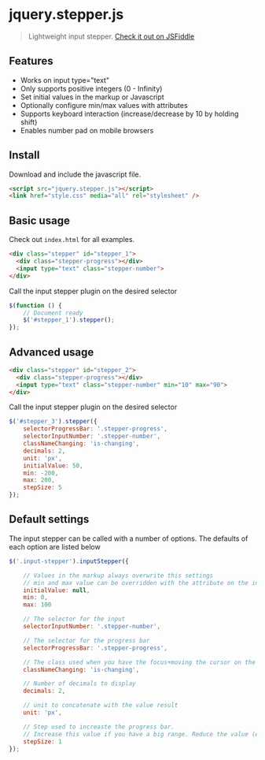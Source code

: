 # jquery.stepper.js
> Lightweight input stepper. [Check it out on JSFiddle](http://codepen.io/anon/pen/ZONpxW?editors=0010)

## Features
- Works on input type="text"
- Only supports positive integers (0 - Infinity)
- Set initial values in the markup or Javascript
- Optionally configure min/max values with attributes
- Supports keyboard interaction (increase/decrease by 10 by holding shift)
- Enables number pad on mobile browsers

## Install
Download and include the javascript file.
```html
<script src="jquery.stepper.js"></script>
<link href="style.css" media="all" rel="stylesheet" />
```

## Basic usage
Check out `index.html` for all examples.

```html
<div class="stepper" id="stepper_1">
  <div class="stepper-progress"></div>
  <input type="text" class="stepper-number">
</div> 
```

Call the input stepper plugin on the desired selector

```javascript
$(function () {
	// Document ready
	$('#stepper_1').stepper();
});
```

## Advanced usage

```html
<div class="stepper" id="stepper_2">
  <div class="stepper-progress"></div>
  <input type="text" class="stepper-number" min="10" max="90">
</div>
```

Call the input stepper plugin on the desired selector

```javascript
$('#stepper_3').stepper({
	selectorProgressBar: '.stepper-progress',
	selectorInputNumber: '.stepper-number',
	classNameChanging: 'is-changing',
	decimals: 2,
	unit: 'px',
	initialValue: 50,
	min: -200,
	max: 200,
	stepSize: 5
});

```

## Default settings
The input stepper can be called with a number of options. The defaults of each option are listed below

```javascript
$('.input-stepper').inputStepper({

	// Values in the markup always overwrite this settings
	// min and max value can be overridden with the attribute on the input text
	initialValue: null,
	min: 0,
	max: 100

	// The selector for the input
	selectorInputNumber: '.stepper-number',

	// The selector for the progress bar
	selectorProgressBar: '.stepper-progress',

	// The class used when you have the focus+moving the cursor on the input text field
	classNameChanging: 'is-changing',

	// Number of decimals to display
	decimals: 2,

	// unit to concatenate with the value result
	unit: 'px',

	// Step used to increaste the progress bar.
	// Increase this value if you have a big range. Reduce the value (ex : .25) if you have a small range
	stepSize: 1
});
```
